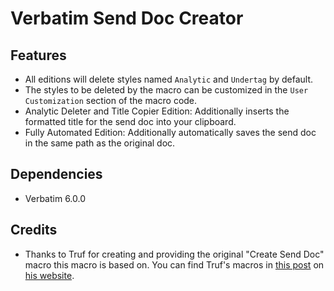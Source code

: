 # Verbatim Send Doc Creator

## Features
* All editions will delete styles named `Analytic` and `Undertag` by default.
* The styles to be deleted by the macro can be customized in the `User Customization` section of the macro code.
* Analytic Deleter and Title Copier Edition: Additionally inserts the formatted title for the send doc into your clipboard.
* Fully Automated Edition: Additionally automatically saves the send doc in the same path as the original doc.

## Dependencies
* Verbatim 6.0.0

## Credits
* Thanks to Truf for creating and providing the original "Create Send Doc" macro this macro is based on. You can find Truf's macros in [this post](https://debate-decoded.ghost.io/leveling-up-verbatim/) on [his website](https://debate-decoded.ghost.io/).
